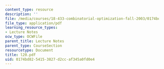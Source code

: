 ```yaml
---
content_type: resource
description: ''
file: /media/courses/18-433-combinatorial-optimization-fall-2003/0174bd8254153827d2ccaf345a0fd0e4_l20.pdf
file_type: application/pdf
learning_resource_types:
- Lecture Notes
ocw_type: OCWFile
parent_title: Lecture Notes
parent_type: CourseSection
resourcetype: Document
title: l20.pdf
uid: 0174bd82-5415-3827-d2cc-af345a0fd0e4
---
```

